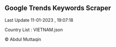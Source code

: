 

## Google Trends Keywords Scraper 
 
Last Update 11-01-2023 , 19:07:18

Country List :
VIETNAM.json



© Abdul Muttaqin 
